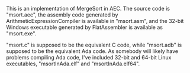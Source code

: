 This is an implementation of MergeSort in AEC. The source code is "msort.aec", the assembly code generated by ArithmeticExpressionCompiler is available in "msort.asm", and the 32-bit Windows executable generated by FlatAssembler is available as "msort.exe".

"msort.c" is supposed to be the equivalent C code, while "msort.adb" is supposed to be the equivalent Ada code. As somebody will likely have problems compiling Ada code, I've included 32-bit and 64-bit Linux executables, "msortInAda.elf" and "msortInAda.elf64".
